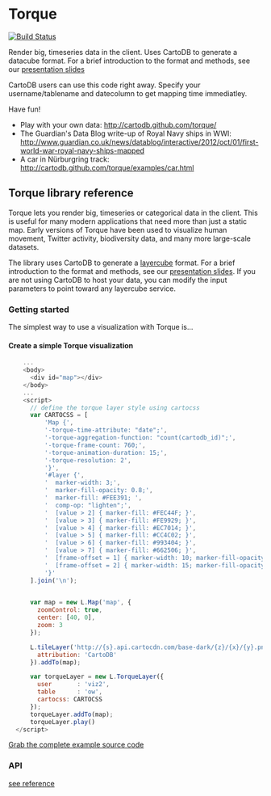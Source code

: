 Torque
==

[![Build Status](https://travis-ci.org/CartoDB/torque.svg?branch=master)](https://travis-ci.org/CartoDB/torque)

Render big, timeseries data in the client. Uses CartoDB to generate a datacube format. For a brief introduction to the format and methods, see our [presentation slides](http://gijs.github.com/images/cartodb_datacubes.pdf)

CartoDB users can use this code right away. Specify your username/tablename and datecolumn to get mapping time immediatley.

Have fun!

* Play with your own data: http://cartodb.github.com/torque/
* The Guardian's Data Blog write-up of Royal Navy ships in WWI: http://www.guardian.co.uk/news/datablog/interactive/2012/oct/01/first-world-war-royal-navy-ships-mapped
* A car in Nürburgring track: http://cartodb.github.com/torque/examples/car.html

## Torque library reference

Torque lets you render big, timeseries or categorical data in the client. This is useful for many modern applications that need more than just a static map. Early versions of Torque have been used to visualize human movement, Twitter activity, biodiversity data, and many more large-scale datasets.

The library uses CartoDB to generate a [layercube](https://github.com/CartoDB/tilecubes/blob/master/2.0/spec.md) format. For a brief introduction to the format and methods, see our [presentation slides](http://gijs.github.com/images/cartodb_datacubes.pdf). If you are not using CartoDB to host your data, you can modify the input parameters to point toward any layercube service.

### Getting started

The simplest way to use a visualization with Torque is...

#### Create a simple Torque visualization

```javascript
    ...
    <body>
      <div id="map"></div>
    </body>
    ...
    <script>
      // define the torque layer style using cartocss
      var CARTOCSS = [
          'Map {',
          '-torque-time-attribute: "date";',
          '-torque-aggregation-function: "count(cartodb_id)";',
          '-torque-frame-count: 760;',
          '-torque-animation-duration: 15;',
          '-torque-resolution: 2',
          '}',
          '#layer {',
          '  marker-width: 3;',
          '  marker-fill-opacity: 0.8;',
          '  marker-fill: #FEE391; ',
          '  comp-op: "lighten";',
          '  [value > 2] { marker-fill: #FEC44F; }',
          '  [value > 3] { marker-fill: #FE9929; }',
          '  [value > 4] { marker-fill: #EC7014; }',
          '  [value > 5] { marker-fill: #CC4C02; }',
          '  [value > 6] { marker-fill: #993404; }',
          '  [value > 7] { marker-fill: #662506; }',
          '  [frame-offset = 1] { marker-width: 10; marker-fill-opacity: 0.05;}',
          '  [frame-offset = 2] { marker-width: 15; marker-fill-opacity: 0.02;}',
          '}'
      ].join('\n');

        
      var map = new L.Map('map', {
        zoomControl: true,
        center: [40, 0],
        zoom: 3
      });

      L.tileLayer('http://{s}.api.cartocdn.com/base-dark/{z}/{x}/{y}.png', {
        attribution: 'CartoDB'
      }).addTo(map);

      var torqueLayer = new L.TorqueLayer({
        user       : 'viz2',
        table      : 'ow',
        cartocss: CARTOCSS
      });
      torqueLayer.addTo(map);
      torqueLayer.play()
  </script>
```

[Grab the complete example source code](https://github.com/CartoDB/torque/blob/master/examples/navy_leaflet.html)
<div class="margin20"></div>

### API
[see reference](https://github.com/CartoDB/torque/blob/master/doc/API.md)

